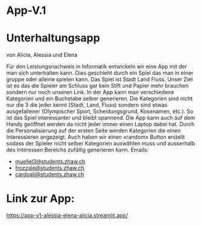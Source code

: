 # App-V.1

# Unterhaltungsapp 
von Alicia, Alessia und Elena


Für den Leistungsnachweis in Informatik entwickeln wir eine App mit der man sich unterhalten kann. Dies geschieht durch ein Spiel das man in einer gruppe oder alleine spielen kann. Das Spiel ist Stadt Land Fluss. Unser Ziel ist es das die Spieler am Schluss gar kein Stift und Papier mehr brauchen sondern nur noch unseren Link. In der App kann man verschiedene Kategorien und ein Buchstabe selber generieren. Die Kategorien sind nicht nur die 3 die jeder kennt (Stadt, Land, Fluss) sondern sind etwas ausgefallener (Olympischer Sport, Scheidungsgrund, Kosenamen, etc.). So ist das Spiel interessanter und bleibt spannend. Die App kann auch auf dem Handy geöffnet werden da nicht jeder immer einen Laptop dabei hat. Durch die Personalisierung auf der ersten Seite werden Kategorien die einen Interessieren angezeigt. Auch haben wir einen «random» Button erstellt sodass der Spieler nicht selber Kategorien auswählen muss und ausserhalb des Interessen Bereichs zufällig generieren kann. 
Emails:

- muellel3@students.zhaw.ch
- frozzale@students.zhaw.ch
- cardoali@students.zhaw.ch

# Link zur App:
https://app-v1-alessia-elena-alicia.streamlit.app/ 
